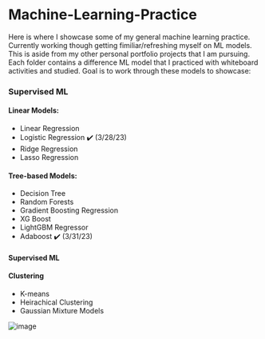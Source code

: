 # Machine-Learning-Practice

Here is where I showcase some of my general machine learning practice. Currently working though getting fimiliar/refreshing myself on ML models. This is aside from my other personal portfolio projects that I am pursuing. Each folder contains a difference ML model that I practiced with whiteboard activities and studied. Goal is to work through these models to showcase:

### Supervised ML
#### Linear Models:
- Linear Regression 
- Logistic Regression ✔️ (3/28/23)
- Ridge Regression
- Lasso Regression

#### Tree-based Models:
- Decision Tree 
- Random Forests 
- Gradient Boosting Regression 
- XG Boost
- LightGBM Regressor 
- Adaboost ✔️ (3/31/23)

#### Supervised ML

#### Clustering
- K-means
- Heirachical Clustering
- Gaussian Mixture Models 


![image](https://user-images.githubusercontent.com/94020684/228683005-32085971-fe17-43db-8f5d-6a8fa9ab32b6.png)

